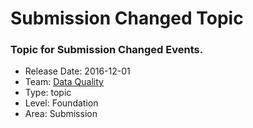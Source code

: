 # Submission Changed Topic
### Topic for Submission Changed Events.
* Release Date: 2016-12-01
* Team: [Data Quality](./../teams/data-quality.md)
* Type: topic
* Level: Foundation
* Area: Submission
